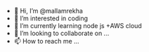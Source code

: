 - 👋 Hi, I’m @mallamrekha
- 👀 I’m interested in coding
- 🌱 I’m currently learning node js +AWS cloud
- 💞️ I’m looking to collaborate on ...
- 📫 How to reach me ...

<!---
mallamrekha/mallamrekha is a ✨ special ✨ repository because its `README.md` (this file) appears on your GitHub profile.
You can click the Preview link to take a look at your changes.
--->
